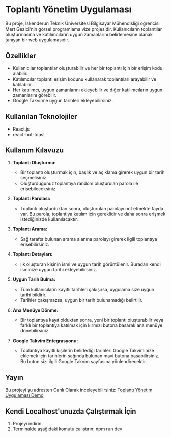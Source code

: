 # Toplantı Yönetim Uygulaması

Bu proje, İskenderun Teknik Üniversitesi Bilgisayar Mühendisliği öğrencisi Mert Gezici'nin görsel programlama vize projesidir. Kullanıcıların toplantılar oluşturmasına ve katılımcıların uygun zamanlarını belirlemesine olanak tanıyan bir web uygulamasıdır.

## Özellikler

- Kullanıcılar toplantılar oluşturabilir ve her bir toplantı için bir erişim kodu alabilir.
- Katılımcılar toplantı erişim kodunu kullanarak toplantıları arayabilir ve katılabilir.
- Her katılımcı, uygun zamanlarını ekleyebilir ve diğer katılımcıların uygun zamanlarını görebilir.
- Google Takvim'e uygun tarihleri ekleyebilirsiniz.

## Kullanılan Teknolojiler

- React.js
- react-hot-toast

## Kullanım Kılavuzu

1. **Toplantı Oluşturma:**
   - Bir toplantı oluşturmak için, başlık ve açıklama girerek uygun bir tarih seçmelisiniz.
   - Oluşturduğunuz toplantıya random oluşturulan parola ile erişebileceksiniz.

2. **Toplantı Parolası:**
   - Toplantı oluşturduktan sonra, oluşturulan parolayı not etmekte fayda var. Bu parola, toplantıya katılım için gereklidir ve daha sonra erişmek istediğinizde kullanılacaktır.

3. **Toplantı Arama:**
   - Sağ tarafta bulunan arama alanına parolayı girerek ilgili toplantıya erişebilirsiniz.
   
4. **Toplantı Detayları:**
   - İlk oluşturan kişinin ismi ve uygun tarih görüntülenir. Buradan kendi isminize uygun tarihi ekleyebilirsiniz.

5. **Uygun Tarih Bulma:**
   - Tüm kullanıcıların kayıtlı tarihleri çakışırsa, uygulama size uygun tarihi bildirir.
   - Tarihler çakışmazsa, uygun bir tarih bulunamadığı belirtilir.

6. **Ana Menüye Dönme:**
   - Bir toplantıya kayıt olduktan sonra, yeni bir toplantı oluşturabilir veya farklı bir toplantıya katılmak için kırmızı butona basarak ana menüye dönebilirsiniz.

7. **Google Takvim Entegrasyonu:**
   - Toplantıya kayıtlı kişilerin belirlediği tarihleri Google Takviminize eklemek için tarihlerin sağında bulunan mavi butona basabilirsiniz. Bu buton sizi ilgili Google Takvim sayfasına yönlendirecektir.
   
## Yayın

Bu projeyi şu adresten Canlı Olarak inceleyebilirsiniz: [Toplantı Yönetim Uygulaması Demo](https://mertgezici.com/meetHub)

## Kendi Localhost'unuzda Çalıştırmak İçin

1. Projeyi indirin.
2. Terminalde aşağıdaki komutu çalıştırın:
   npm run dev
